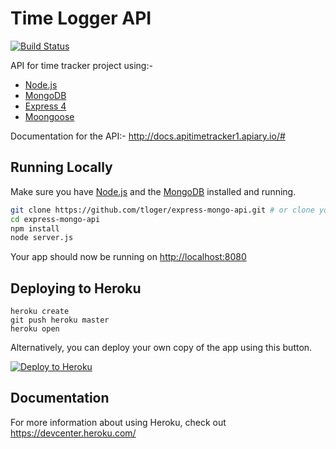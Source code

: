 # Time Logger API

[![Build Status](https://travis-ci.org/tloger/express-mongo-api.svg?branch=master)](https://travis-ci.org/tloger/express-mongo-api)

API for time tracker project using:-
* [Node.js](http://nodejs.org/)
* [MongoDB](https://www.mongodb.com/)
* [Express 4](http://expressjs.com/)
* [Moongoose](http://mongoosejs.com/index.html)

Documentation for the API:- http://docs.apitimetracker1.apiary.io/#

## Running Locally

Make sure you have [Node.js](http://nodejs.org/) and the [MongoDB](https://www.mongodb.com/) installed and running.

```sh
git clone https://github.com/tloger/express-mongo-api.git # or clone your own fork
cd express-mongo-api
npm install
node server.js
```

Your app should now be running on [http://localhost:8080](http://localhost:8080/)

## Deploying to Heroku

```
heroku create
git push heroku master
heroku open
```

Alternatively, you can deploy your own copy of the app using this button.

[![Deploy to Heroku](https://www.herokucdn.com/deploy/button.png)](https://heroku.com/deploy)

## Documentation

For more information about using Heroku, check out https://devcenter.heroku.com/

